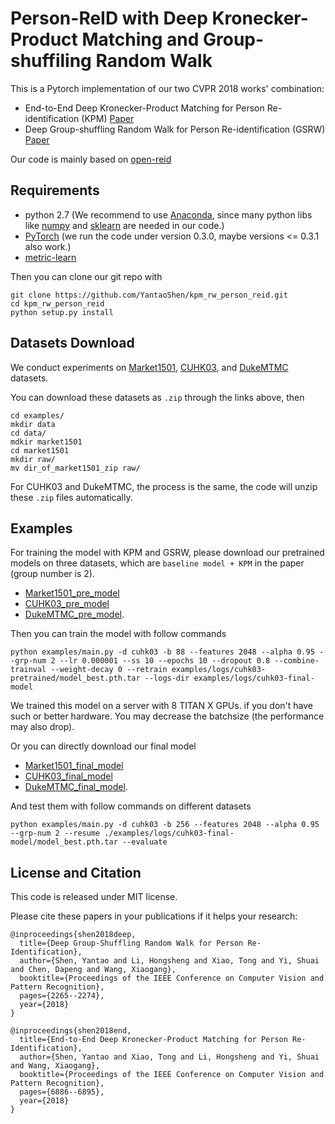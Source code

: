 # Person-ReID with Deep Kronecker-Product Matching and Group-shuffiling Random Walk

This is a Pytorch implementation of our two CVPR 2018 works' combination:

* End-to-End Deep Kronecker-Product Matching for Person Re-identification (KPM) [Paper](http://openaccess.thecvf.com/content_cvpr_2018/papers/Shen_End-to-End_Deep_Kronecker-Product_CVPR_2018_paper.pdf)  
* Deep Group-shuffling Random Walk for Person Re-identification (GSRW) [Paper](http://openaccess.thecvf.com/content_cvpr_2018/papers/Shen_Deep_Group-Shuffling_Random_CVPR_2018_paper.pdf)

Our code is mainly based on [open-reid](https://github.com/Cysu/open-reid)


## Requirements
* python 2.7 (We recommend to use [Anaconda](https://www.anaconda.com/download/#linux), since many python libs like [numpy](http://www.numpy.org/) and [sklearn](http://scikit-learn.org/stable/) are needed in our code.)  
* [PyTorch](https://pytorch.org/previous-versions/) (we run the code under version 0.3.0, maybe versions <= 0.3.1 also work.)   
* [metric-learn](https://github.com/metric-learn/metric-learn)  

Then you can clone our git repo with
```shell
git clone https://github.com/YantaoShen/kpm_rw_person_reid.git
cd kpm_rw_person_reid
python setup.py install
```

## Datasets Download
We conduct experiments on [Market1501](https://drive.google.com/file/d/0B8-rUzbwVRk0c054eEozWG9COHM/view), [CUHK03](//docs.google.com/spreadsheet/viewform?usp=drive_web&formkey=dHRkMkFVSUFvbTJIRkRDLWRwZWpONnc6MA#gid=0), and [DukeMTMC](https://drive.google.com/uc?id=0B0VOCNYh8HeRdnBPa2ZWaVBYSVk) datasets.

You can download these datasets as `.zip` through the links above, then   
```shell
cd examples/
mkdir data
cd data/
mdkir market1501
cd market1501
mkdir raw/
mv dir_of_market1501_zip raw/
```
For CUHK03 and DukeMTMC, the process is the same, the code will unzip these `.zip` files automatically.


## Examples
For training the model with KPM and GSRW, please download our pretrained models on three datasets, which are `baseline model + KPM` in the paper (group number is 2).  
* [Market1501_pre_model](https://drive.google.com/open?id=1NKjvf5FbLR2eqybFULBRc3f2_9KM8J4W) 
* [CUHK03_pre_model](https://drive.google.com/open?id=1cKwO7ra9QJsjja5GtgpeFNJyg-sTs6ba) 
* [DukeMTMC_pre_model](https://drive.google.com/open?id=1RhouE85aji9w7asdPolmGbWnQsZBVAIm).

Then you can train the model with follow commands
```shell
python examples/main.py -d cuhk03 -b 88 --features 2048 --alpha 0.95 --grp-num 2 --lr 0.000001 --ss 10 --epochs 10 --dropout 0.8 --combine-trainval --weight-decay 0 --retrain examples/logs/cuhk03-pretrained/model_best.pth.tar --logs-dir examples/logs/cuhk03-final-model
```

We trained this model on a server with 8 TITAN X GPUs. if you don't have such or better hardware. You may decrease the batchsize (the performance may also drop).

Or you can directly download our final model 
* [Market1501_final_model](https://drive.google.com/open?id=1yV6gX12w7SaTwF9BfyO2F1x3Ky0JjZUS)
* [CUHK03_final_model](https://drive.google.com/open?id=1Qzu7JmNkeiol0XK1u_yURE-IqG8lBRkU)
* [DukeMTMC_final_model](https://drive.google.com/open?id=1DEEZnriHpKLq8ntr_Ly3g5VpI2RnAGHH).

And test them with follow commands on different datasets
```shell
python examples/main.py -d cuhk03 -b 256 --features 2048 --alpha 0.95 --grp-num 2 --resume ./examples/logs/cuhk03-final-model/model_best.pth.tar --evaluate
```

## License and Citation
This code is released under MIT license.

Please cite these papers in your publications if it helps your research:
```
@inproceedings{shen2018deep,
  title={Deep Group-Shuffling Random Walk for Person Re-Identification},
  author={Shen, Yantao and Li, Hongsheng and Xiao, Tong and Yi, Shuai and Chen, Dapeng and Wang, Xiaogang},
  booktitle={Proceedings of the IEEE Conference on Computer Vision and Pattern Recognition},
  pages={2265--2274},
  year={2018}
}
```

```
@inproceedings{shen2018end,
  title={End-to-End Deep Kronecker-Product Matching for Person Re-Identification},
  author={Shen, Yantao and Xiao, Tong and Li, Hongsheng and Yi, Shuai and Wang, Xiaogang},
  booktitle={Proceedings of the IEEE Conference on Computer Vision and Pattern Recognition},
  pages={6886--6895},
  year={2018}
}
```




